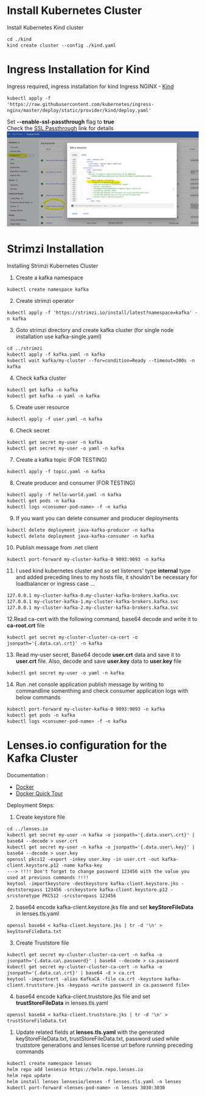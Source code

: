 
# Install Kubernetes Cluster
Install Kubernetes Kind cluster
```
cd ./kind
kind create cluster --config ./kind.yaml
```
# Ingress Installation for Kind 
Ingress required, ingress installation for kind Ingress NGINX - [Kind](https://kind.sigs.k8s.io/docs/user/ingress/#ingress-nginx)<br>
```
kubectl apply -f 'https://raw.githubusercontent.com/kubernetes/ingress-nginx/master/deploy/static/provider/kind/deploy.yaml'
```
Set **--enable-ssl-passthrough** flag to **true** <br>
Check the [SSL Passthrough](https://kubernetes.github.io/ingress-nginx/user-guide/tls/#ssl-passthrough) link for details<br>
![image](./SSLPassthrough.png)

# Strimzi Installation
Installing Strimzi Kubernetes Cluster
1. Create a kafka namespace 
```
kubectl create namespace kafka
```
2. Create strimzi operator
```
kubectl apply -f 'https://strimzi.io/install/latest?namespace=kafka' -n kafka
```
3. Goto  strimzi directory  and create kafka cluster  (for single node installation use kafka-single.yaml)
```
cd ../strimzi
kubectl apply -f kafka.yaml -n kafka
kubectl wait kafka/my-cluster --for=condition=Ready --timeout=300s -n kafka
```
4. Check kafka cluster
```
kubectl get kafka -n kafka
kubectl get kafka -o yaml -n kafka
```
5. Create user resource 
```
kubectl apply -f user.yaml -n kafka
```
6. Check secret
```
kubectl get secret my-user -n kafka
kubectl get secret my-user -o yaml -n kafka
```
7. Create a kafka topic (FOR TESTING)
```
kubectl apply -f topic.yaml -n kafka
```
8. Create producer and consumer (FOR TESTING)
```
kubectl apply -f hello-world.yaml -n kafka
kubectl get pods -n kafka
kubectl logs <consumer-pod-name> -f -n kafka
```
9. If you want you can delete consumer and producer deployments
```
kubectl delete deployment java-kafka-producer -n kafka
kubectl delete deployment java-kafka-consumer -n kafka
```
10. Publish message from .net client
```
kubectl port-forward my-cluster-kafka-0 9093:9093 -n kafka
```
11. I used kind kubernetes cluster and so set listeners' type **internal** type and added preceding lines to my hosts file, it shouldn't be necessary for loadbalancer or ingress case ...
```
127.0.0.1 my-cluster-kafka-0.my-cluster-kafka-brokers.kafka.svc
127.0.0.1 my-cluster-kafka-1.my-cluster-kafka-brokers.kafka.svc
127.0.0.1 my-cluster-kafka-2.my-cluster-kafka-brokers.kafka.svc
```
12.Read ca-cert with the following command, base64 decode and write it to **ca-root.crt** file
```
kubectl get secret my-cluster-cluster-ca-cert -o jsonpath='{.data.ca\.crt}' -n kafka
```
13.  Read my-user secret, Base64 decode **user.crt** data and save it to **user.crt** file.
Also, decode and save **user.key** data to **user.key** file
```
kubectl get secret my-user -o yaml -n kafka
```
14. Run .net console application publish message by writing to commandline somenthing and check consumer application logs with below commands
```
kubectl port-forward my-cluster-kafka-0 9093:9093 -n kafka
kubectl get pods -n kafka
kubectl logs <consumer-pod-name> -f -n kafka
```

# Lenses.io configuration for the Kafka Cluster
Documentation : <br>
- [Docker](https://docs.lenses.io/4.1/installation/docker/) <br>
- [Docker Quick Tour](https://docs.lenses.io/2.3/quick-tour/docker.html) <br>

Deployment Steps:
1. Create keystore file 
```
cd ../lenses.io
kubectl get secret my-user -n kafka -o jsonpath='{.data.user\.crt}' | base64 --decode > user.crt
kubectl get secret my-user -n kafka -o jsonpath='{.data.user\.key}' | base64 --decode > user.key
openssl pkcs12 -export -inkey user.key -in user.crt -out kafka-client.keystore.p12 -name kafka-key
---> !!!! Don't forget to change password 123456 with the value you used at previous commands !!!!
keytool -importkeystore -destkeystore kafka-client.keystore.jks -deststorepass 123456 -srckeystore kafka-client.keystore.p12 -srcstoretype PKCS12 -srcstorepass 123456 
```
2. base64 encode kafka-client.keystore.jks file and set **keyStoreFileData** in lenses.tls.yaml
```
openssl base64 < kafka-client.keystore.jks | tr -d '\n' > keyStoreFileData.txt
```
3. Create Truststore file 
```
kubectl get secret my-cluster-cluster-ca-cert -n kafka -o jsonpath='{.data.ca\.password}' | base64 --decode > ca.password
kubectl get secret my-cluster-cluster-ca-cert -n kafka -o jsonpath='{.data.ca\.crt}' | base64 -d > ca.crt
keytool -importcert -alias KafkaCA -file ca.crt -keystore kafka-client.truststore.jks -keypass <write password in ca.password file>
```
4. base64 encode kafka-client.truststore.jks file and set **trustStoreFileData** in lenses.tls.yaml
```
openssl base64 < kafka-client.truststore.jks | tr -d '\n' > trustStoreFileData.txt
```
1. Update related fields at **lenses.tls.yaml** with the generated keyStoreFileData.txt, trustStoreFileData.txt, password used while truststore generations and lenses license url before running preceding commands
```
kubectl create namespace lenses
helm repo add lensesio https://helm.repo.lenses.io
helm repo update
helm install lenses lensesio/lenses -f lenses.tls.yaml -n lenses
kubectl port-forward <lenses-pod-name> -n lenses 3030:3030
``` 


<!-- 
kubectl get secret my-cluster-cluster-ca-cert -n kafka -o jsonpath='{.data.ca\.crt}' | base64 -d > ca.crt
kubectl get secret my-user -n kafka -o jsonpath='{.data.user\.password}' | base64 -d > user.password
kubectl get secret my-user -n kafka  -o jsonpath='{.data.user\.p12}' | base64 -d > user.p12


keytool -keystore user-truststore.jks -alias CARoot -import -file ca.crt
openssl base64 < user-truststore.jks | tr -d '\n'

keytool -importkeystore -srckeystore user.p12 -srcstoretype pkcs12 -destkeystore user-keystore.jks -deststoretype jks
openssl base64 < user-keystore.jks | tr -d '\n' -->
